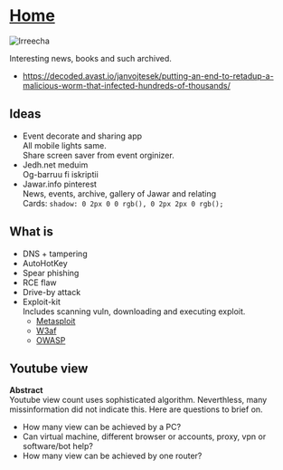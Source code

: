 # [Home](/)
![Irreecha](https://i.ibb.co/yq5B38P/Irreecha-2012.jpg)   

Interesting news, books and such archived.
- https://decoded.avast.io/janvojtesek/putting-an-end-to-retadup-a-malicious-worm-that-infected-hundreds-of-thousands/
## Ideas
- Event decorate and sharing app   
All mobile lights same.   
Share screen saver from event  orginizer.   
- Jedh.net meduim    
Og-barruu fi iskriptii
- Jawar.info pinterest   
News, events, archive, gallery of Jawar and relating   
Cards: ```shadow: 0 2px 0 0 rgb(), 0 2px 2px 0 rgb();```
## What is
- DNS + tampering   
- AutoHotKey
- Spear phishing
- RCE flaw   
- Drive-by attack
- Exploit-kit   
 Includes scanning vuln, downloading and executing exploit.
   - [Metasploit](https://en.m.wikipedia.org/wiki/Metasploit_Project)
   - [W3af](https://en.m.wikipedia.org/wiki/W3af)
   - [OWASP](https://en.m.wikipedia.org/wiki/OWASP)
## Youtube view   
**Abstract**    
Youtube view count uses sophisticated algorithm. Neverthless, many missinformation did not indicate this.
Here are questions to brief on. 
- How many view can be achieved by a PC?
- Can virtual machine, different browser or accounts, proxy, vpn or software/bot help?
- How many view can be achieved by one router?
